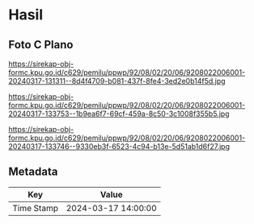 # Hasil

## Foto C Plano

https://sirekap-obj-formc.kpu.go.id/c629/pemilu/ppwp/92/08/02/20/06/9208022006001-20240317-131311--8d4f4709-b081-437f-8fe4-3ed2e0b14f5d.jpg

https://sirekap-obj-formc.kpu.go.id/c629/pemilu/ppwp/92/08/02/20/06/9208022006001-20240317-133753--1b9ea6f7-69cf-459a-8c50-3c1008f355b5.jpg

https://sirekap-obj-formc.kpu.go.id/c629/pemilu/ppwp/92/08/02/20/06/9208022006001-20240317-133746--9330eb3f-6523-4c94-b13e-5d51ab1d6f27.jpg


## Metadata

| Key        | Value               |
| ---------- | ------------------- |
| Time Stamp | 2024-03-17 14:00:00 |



